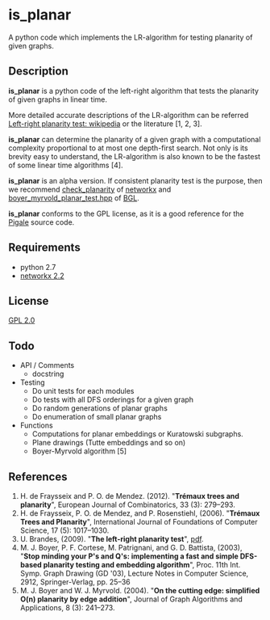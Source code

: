is_planar
====

A python code which implements the LR-algorithm for testing planarity of given graphs.

## Description
**is_planar**  is a python code of the left-right algorithm that tests
the planarity of given graphs in linear time.

More detailed accurate descriptions of the LR-algorithm can be referred
[Left-right planarity test: wikipedia](https://en.wikipedia.org/wiki/Left-right_planarity_test) or the literature [1, 2, 3].

**is_planar** can determine the planarity of a given graph with a
computational complexity proportional to at most one depth-first search.
Not only is its brevity easy to understand, the LR-algorithm is also known
to be the fastest of some linear time algorithms [4].

**is_planar** is an alpha version.
If consistent planarity test is the purpose, then we recommend
[check_planarity](https://networkx.github.io/documentation/stable/reference/algorithms/generated/networkx.algorithms.planarity.check_planarity.html) of
[networkx](https://networkx.github.io) and
[boyer_myrvold_planar_test.hpp](https://www.boost.org/doc/libs/1_37_0/boost/graph/boyer_myrvold_planar_test.hpp) of
[BGL](https://www.boost.org/doc/libs/1_37_0/libs/graph/doc/planar_graphs.html).

**is_planar** conforms to the GPL license, as it is a good reference for the 
[Pigale](http://pigale.sourceforge.net) source code.

## Requirements
- python 2.7
- [networkx 2.2](https://networkx.github.io)

## License
[GPL 2.0](https://github.com/satemochi/is_planar/blob/master/LICENSE)

## Todo
- API / Comments
    - docstring 
- Testing
    - Do unit tests for each modules
    - Do tests with all DFS orderings for a given graph
    - Do random generations of planar graphs
    - Do enumeration of small planar graphs
- Functions
    - Computations for planar embeddings or Kuratowski subgraphs.
    - Plane drawings (Tutte embeddings and so on)
    - Boyer-Myrvold algorithm [5]

## References
1. H. de Fraysseix and P. O. de Mendez. (2012). "**Trémaux trees and planarity**", European Journal of Combinatorics, 33 (3): 279–293.
1. H. de Fraysseix, P. O. de Mendez, and P. Rosenstiehl, (2006). "**Trémaux Trees and Planarity**", International Journal of Foundations of Computer Science, 17 (5): 1017–1030.
1. U. Brandes, (2009). "**The left-right planarity test**", [pdf](http://www.inf.uni-konstanz.de/algo/publications/b-lrpt-sub.pdf).
1. M. J. Boyer, P. F. Cortese, M. Patrignani, and G. D. Battista, (2003), "**Stop minding your P's and Q's: implementing a fast and simple DFS-based planarity testing and embedding algorithm**", Proc. 11th Int. Symp. Graph Drawing (GD '03), Lecture Notes in Computer Science, 2912, Springer-Verlag, pp. 25–36
1. M. J. Boyer and  W. J. Myrvold. (2004). "**On the cutting edge: simplified O(n) planarity by edge addition**", Journal of Graph Algorithms and Applications, 8 (3): 241–273.
